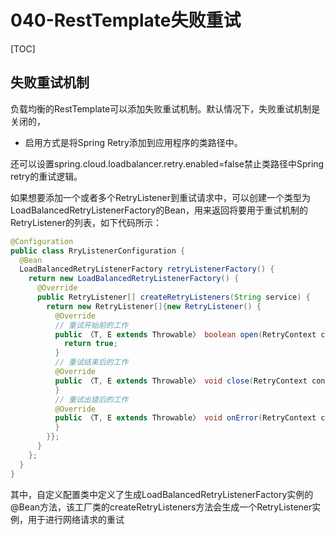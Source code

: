 # 040-RestTemplate失败重试

[TOC]

## 失败重试机制

负载均衡的RestTemplate可以添加失败重试机制。默认情况下，失败重试机制是关闭的，

- 启用方式是将Spring Retry添加到应用程序的类路径中。

还可以设置spring.cloud.loadbalancer.retry.enabled=false禁止类路径中Spring retry的重试逻辑。

如果想要添加一个或者多个RetryListener到重试请求中，可以创建一个类型为LoadBalancedRetryListenerFactory的Bean，用来返回将要用于重试机制的RetryListener的列表，如下代码所示：

```java
@Configuration
public class RryListenerConfiguration {
  @Bean
  LoadBalancedRetryListenerFactory retryListenerFactory() {
    return new LoadBalancedRetryListenerFactory() {
      @Override
      public RetryListener[] createRetryListeners(String service) {
        return new RetryListener[]{new RetryListener() {
          @Override
          // 重试开始前的工作
          public 〈T, E extends Throwable〉 boolean open(RetryContext context, RetryCallback〈T, E〉 callback) {
            return true;
          }
          // 重试结束后的工作
          @Override
          public 〈T, E extends Throwable〉 void close(RetryContext context, RetryCallback〈T, E〉 callback, Throwable throwable) {
          }
          // 重试出错后的工作
          @Override
          public 〈T, E extends Throwable〉 void onError(RetryContext context, RetryCallback〈T, E〉 callback, Throwable throwable) {
          }
        }};
      }
    };
  }
}
```



其中，自定义配置类中定义了生成LoadBalancedRetryListenerFactory实例的@Bean方法，该工厂类的createRetryListeners方法会生成一个RetryListener实例，用于进行网络请求的重试

